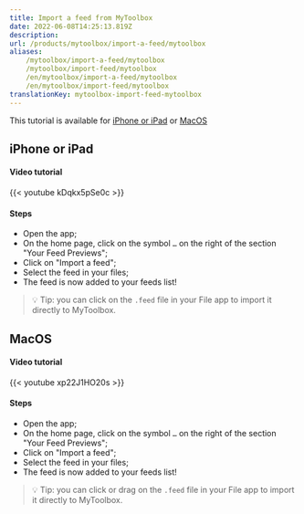 ```yaml
---
title: Import a feed from MyToolbox
date: 2022-06-08T14:25:13.819Z
description:
url: /products/mytoolbox/import-a-feed/mytoolbox
aliases:
    /mytoolbox/import-a-feed/mytoolbox
    /mytoolbox/import-feed/mytoolbox
    /en/mytoolbox/import-a-feed/mytoolbox
    /en/mytoolbox/import-feed/mytoolbox
translationKey: mytoolbox-import-feed-mytoolbox
---
```


This tutorial is available for [iPhone or iPad](#iphone-or-ipad) or [MacOS](#macos)

## iPhone or iPad

#### Video tutorial

{{< youtube kDqkx5pSe0c >}}

#### Steps

- Open the app;
- On the home page, click on the symbol `…` on the right of the section "Your Feed Previews";
- Click on "Import a feed";
- Select the feed in your files;
- The feed is now added to your feeds list!

> 💡 Tip: you can click on the `.feed` file in your File app to import it directly to MyToolbox.

## MacOS

#### Video tutorial

{{< youtube xp22J1HO20s >}}

#### Steps

- Open the app;
- On the home page, click on the symbol `…` on the right of the section "Your Feed Previews";
- Click on "Import a feed";
- Select the feed in your files;
- The feed is now added to your feeds list!

> 💡 Tip: you can click or drag on the `.feed` file in your File app to import it directly to MyToolbox.